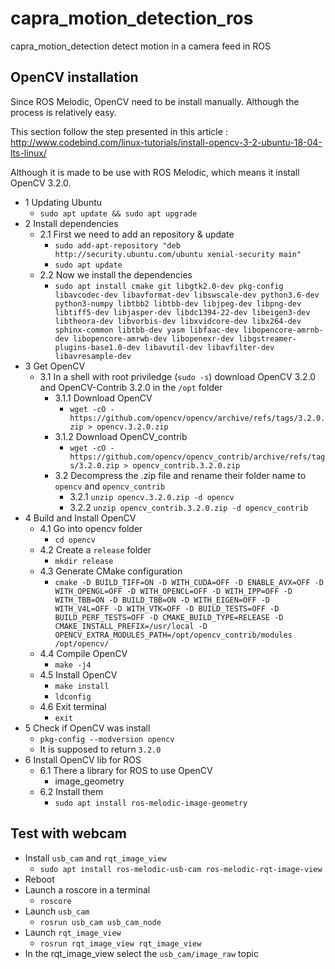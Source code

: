 # capra_motion_detection_ros

capra_motion_detection detect motion in a camera feed in ROS

## OpenCV installation

Since ROS Melodic, OpenCV need to be install manually. Although the process is relatively easy.

This section follow the step presented in this article : <http://www.codebind.com/linux-tutorials/install-opencv-3-2-ubuntu-18-04-lts-linux/>

Although it is made to be use with ROS Melodic, which means it install OpenCV 3.2.0.

- 1 Updating Ubuntu
  - `sudo apt update && sudo apt upgrade`
- 2 Install dependencies
  - 2.1 First we need to add an repository & update
    - `sudo add-apt-repository "deb http://security.ubuntu.com/ubuntu xenial-security main"`
    - `sudo apt update`
  - 2.2 Now we install the dependencies
    - `sudo apt install cmake git libgtk2.0-dev pkg-config libavcodec-dev libavformat-dev libswscale-dev python3.6-dev python3-numpy libtbb2 libtbb-dev libjpeg-dev libpng-dev libtiff5-dev libjasper-dev libdc1394-22-dev libeigen3-dev libtheora-dev libvorbis-dev libxvidcore-dev libx264-dev sphinx-common libtbb-dev yasm libfaac-dev libopencore-amrnb-dev libopencore-amrwb-dev libopenexr-dev libgstreamer-plugins-base1.0-dev libavutil-dev libavfilter-dev libavresample-dev`
- 3 Get OpenCV
  - 3.1 In a shell with root priviledge (`sudo -s`) download OpenCV 3.2.0 and OpenCV-Contrib 3.2.0 in the `/opt` folder
    - 3.1.1 Download OpenCV
      - `wget -cO - https://github.com/opencv/opencv/archive/refs/tags/3.2.0.zip > opencv.3.2.0.zip`
    - 3.1.2 Download OpenCV_contrib
      - `wget -cO - https://github.com/opencv/opencv_contrib/archive/refs/tags/3.2.0.zip > opencv_contrib.3.2.0.zip`
    - 3.2 Decompress the .zip file and rename their folder name to `opencv` and `opencv_contrib`
      - 3.2.1 `unzip opencv.3.2.0.zip -d opencv`
      - 3.2.2 `unzip opencv_contrib.3.2.0.zip -d opencv_contrib`
- 4 Build and Install OpenCV
  - 4.1 Go into opencv folder
    - `cd opencv`
  - 4.2 Create a `release` folder
    - `mkdir release`
  - 4.3 Generate CMake configuration
    - `cmake -D BUILD_TIFF=ON -D WITH_CUDA=OFF -D ENABLE_AVX=OFF -D WITH_OPENGL=OFF -D WITH_OPENCL=OFF -D WITH_IPP=OFF -D WITH_TBB=ON -D BUILD_TBB=ON -D WITH_EIGEN=OFF -D WITH_V4L=OFF -D WITH_VTK=OFF -D BUILD_TESTS=OFF -D BUILD_PERF_TESTS=OFF -D CMAKE_BUILD_TYPE=RELEASE -D CMAKE_INSTALL_PREFIX=/usr/local -D OPENCV_EXTRA_MODULES_PATH=/opt/opencv_contrib/modules /opt/opencv/`
  - 4.4 Compile OpenCV
    - `make -j4`
  - 4.5 Install OpenCV
    - `make install`
    - `ldconfig`
  - 4.6 Exit terminal
    - `exit`
- 5 Check if OpenCV was install
  - `pkg-config --modversion opencv`
  - It is supposed to return `3.2.0`
- 6 Install OpenCV lib for ROS
  - 6.1 There a library for ROS to use OpenCV
    - image_geometry
  - 6.2 Install them
    - `sudo apt install ros-melodic-image-geometry`


## Test with webcam 
- Install `usb_cam` and `rqt_image_view`
  - `sudo apt install ros-melodic-usb-cam ros-melodic-rqt-image-view`
- Reboot
- Launch a roscore in a terminal 
  - `roscore`
- Launch `usb_cam`
  - `rosrun usb_cam usb_cam_node`
- Launch `rqt_image_view`
  - `rosrun rqt_image_view rqt_image_view`
- In the rqt_image_view select the `usb_cam/image_raw` topic